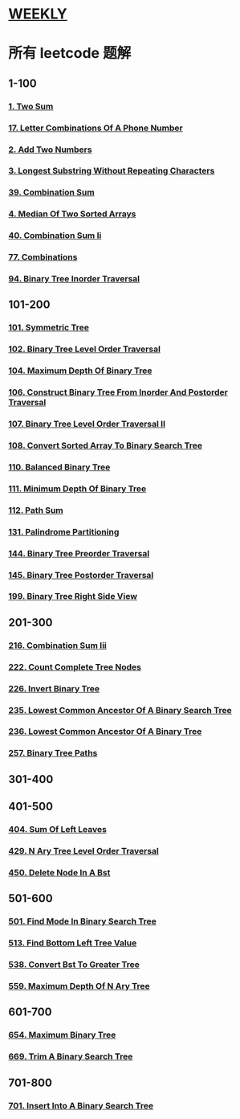 # [WEEKLY](../weekly/README.md)

# 所有 leetcode 题解

## 1-100

### [1. Two Sum](./1-100/1-two-sum.md)

### [17. Letter Combinations Of A Phone Number](./1-100/17-letter-combinations-of-a-phone-number.md)

### [2. Add Two Numbers](./1-100/2-add-two-numbers.md)

### [3. Longest Substring Without Repeating Characters](./1-100/3-longest-substring-without-repeating-characters.md)

### [39. Combination Sum](./1-100/39-combination-sum.md)

### [4. Median Of Two Sorted Arrays](./1-100/4-median-of-two-sorted-arrays.md)

### [40. Combination Sum Ii](./1-100/40-combination-sum-ii.md)

### [77. Combinations](./1-100/77-combinations.md)

### [94. Binary Tree Inorder Traversal](./1-100/94-binary-tree-inorder-traversal.md)

## 101-200

### [101. Symmetric Tree](./101-200/101-symmetric-tree.md)

### [102. Binary Tree Level Order Traversal](./101-200/102-binary-tree-level-order-traversal.md)

### [104. Maximum Depth Of Binary Tree](./101-200/104-maximum-depth-of-binary-tree.md)

### [106. Construct Binary Tree From Inorder And Postorder Traversal](./101-200/106-construct-binary-tree-from-inorder-and-postorder-traversal.md)

### [107. Binary Tree Level Order Traversal II](./101-200/107-binary-tree-level-order-traversal-II.md)

### [108. Convert Sorted Array To Binary Search Tree](./101-200/108-convert-sorted-array-to-binary-search-tree.md)

### [110. Balanced Binary Tree](./101-200/110-balanced-binary-tree.md)

### [111. Minimum Depth Of Binary Tree](./101-200/111-minimum-depth-of-binary-tree.md)

### [112. Path Sum](./101-200/112-path-sum.md)

### [131. Palindrome Partitioning](./101-200/131-palindrome-partitioning.md)

### [144. Binary Tree Preorder Traversal](./101-200/144-binary-tree-preorder-traversal.md)

### [145. Binary Tree Postorder Traversal](./101-200/145-binary-tree-postorder-traversal.md)

### [199. Binary Tree Right Side View](./101-200/199-binary-tree-right-side-view.md)

## 201-300

### [216. Combination Sum Iii](./201-300/216-combination-sum-iii.md)

### [222. Count Complete Tree Nodes](./201-300/222-count-complete-tree-nodes.md)

### [226. Invert Binary Tree](./201-300/226-invert-binary-tree.md)

### [235. Lowest Common Ancestor Of A Binary Search Tree](./201-300/235-lowest-common-ancestor-of-a-binary-search-tree.md)

### [236. Lowest Common Ancestor Of A Binary Tree](./201-300/236-lowest-common-ancestor-of-a-binary-tree.md)

### [257. Binary Tree Paths](./201-300/257-binary-tree-paths.md)

## 301-400

## 401-500

### [404. Sum Of Left Leaves](./401-500/404-sum-of-left-leaves.md)

### [429. N Ary Tree Level Order Traversal](./401-500/429-N-ary-tree-level-order-traversal.md)

### [450. Delete Node In A Bst](./401-500/450-delete-node-in-a-bst.md)

## 501-600

### [501. Find Mode In Binary Search Tree](./501-600/501-find-mode-in-binary-search-tree.md)

### [513. Find Bottom Left Tree Value](./501-600/513-find-bottom-left-tree-value.md)

### [538. Convert Bst To Greater Tree](./501-600/538-convert-bst-to-greater-tree.md)

### [559. Maximum Depth Of N Ary Tree](./501-600/559-maximum-depth-of-n-ary-tree.md)

## 601-700

### [654. Maximum Binary Tree](./601-700/654-maximum-binary-tree.md)

### [669. Trim A Binary Search Tree](./601-700/669-trim-a-binary-search-tree.md)

## 701-800

### [701. Insert Into A Binary Search Tree](./701-800/701-insert-into-a-binary-search-tree.md)
